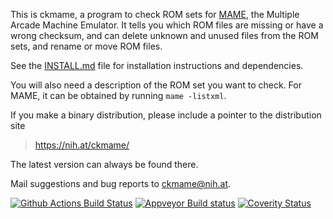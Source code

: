 This is ckmame, a program to check ROM sets for
[MAME](https://www.mamedev.org/), the Multiple Arcade Machine Emulator. It
tells you which ROM files are missing or have a wrong checksum, and
can delete unknown and unused files from the ROM sets, and rename or
move ROM files.

See the [INSTALL.md](INSTALL.md) file for installation instructions and
dependencies.

You will also need a description of the ROM set you want to check. For
MAME, it can be obtained by running `mame -listxml`.

If you make a binary distribution, please include a pointer to the
distribution site
>	https://nih.at/ckmame/

The latest version can always be found there.

Mail suggestions and bug reports to <ckmame@nih.at>.

[![Github Actions Build Status](https://github.com/nih-at/ckmame/workflows/build/badge.svg)](https://github.com/nih-at/ckmame/actions?query=workflow%3Abuild)
[![Appveyor Build status](https://ci.appveyor.com/api/projects/status/ktyebjukjnuqf4fb?svg=true)](https://ci.appveyor.com/project/nih-at/ckmame)
[![Coverity Status](https://scan.coverity.com/projects/14647/badge.svg)](https://scan.coverity.com/projects/nih-at-ckmame)

